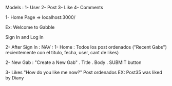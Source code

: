 Models :
1- User
2- Post 
3- Like
4- Comments


1- Home Page => localhost:3000/

Ex: Welcome to Gabble

Sign In   and   Log In 

2- After Sign In :
NAV :
1- Home : Todos los post ordenados ("Recent Gabs") recientemente con el titulo, fecha, user, cant de likes) 

2- New Gab : "Create a New Gab"
. Title
. Body
. SUBMIT button

3- Likes 
"How do you like me now?"
Post ordenados 
EX:
Post35
was liked by Diany
